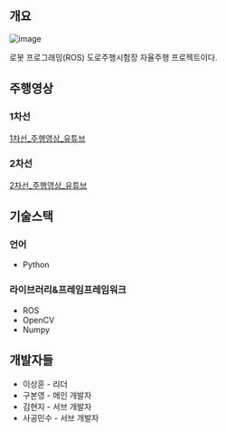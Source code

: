 ## 개요
![image](https://user-images.githubusercontent.com/56144682/148673097-02f713e1-4c48-4356-9e02-5e1d9a269d66.png) 

로봇 프로그래밍(ROS) 도로주행시험장 자율주행 프로젝트이다.

## 주행영상
### 1차선
[1차선_주행영상_유튜브](https://youtu.be/hYcfd0vqBlQ)
### 2차선
[2차선_주행영상_유튜브](https://youtu.be/RbHno3YyoQk)

## 기술스택
### 언어
+ Python
### 라이브러리&프레임프레임워크
+ ROS
+ OpenCV
+ Numpy

## 개발자들
+ 이상훈 - 리더
+ 구본영 - 메인 개발자
+ 김현지 - 서브 개발자
+ 사공민수 - 서브 개발자
